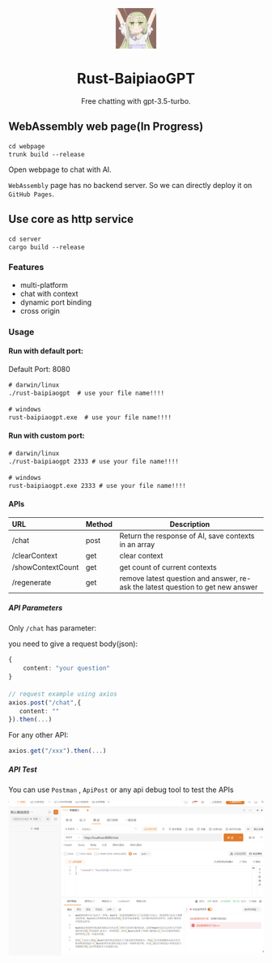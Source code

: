 <p align="center">
    <img src=".github/logo.png" style="height: 80px;"/>
</p>
<h1 align="center">Rust-BaipiaoGPT</h1>
<p align="center">Free chatting with gpt-3.5-turbo.</p>

## WebAssembly web page(In Progress)
~~~shell
cd webpage
trunk build --release
~~~
Open webpage to chat with AI. 

`WebAssembly` page has no backend server. So we can directly deploy it on `GitHub Pages`.


## Use core as http service
~~~shell
cd server
cargo build --release
~~~

### Features
* multi-platform
* chat with context
* dynamic port binding
* cross origin

### Usage

#### Run with default port: 
Default Port: 8080
~~~shell
# darwin/linux
./rust-baipiaogpt  # use your file name!!!!

# windows
rust-baipiaogpt.exe  # use your file name!!!!
~~~

#### Run with custom port: 
~~~shell
# darwin/linux
./rust-baipiaogpt 2333 # use your file name!!!!

# windows
rust-baipiaogpt.exe 2333 # use your file name!!!!
~~~


#### APIs

| URL               | Method   | Description                                              |     
| :---------------- | -------- | -------------------------------------------------------- |
| /chat             | post     | Return the response of AI, save contexts in an array     | 
| /clearContext     | get      | clear context                                            | 
| /showContextCount | get      | get count of current contexts                            | 
| /regenerate       | get      | remove latest question and answer, re-ask the latest question to get new answer | 


##### API Parameters
Only `/chat` has parameter:

you need to give a request body(json):

~~~typescript
{
    content: "your question"
}

// request example using axios
axios.post("/chat",{
   content: ""
}).then(...)
~~~

For any other API:
~~~typescript
axios.get("/xxx").then(...)
~~~

##### API Test
You can use `Postman` , `ApiPost` or any api debug tool to test the APIs

![ApiPost](./.github/apipost.png)